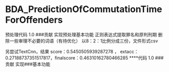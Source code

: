 # BDA_PredictionOfCommutationTimeForOffenders

预处理代码 1.0 ###贡献 实现预处理基本功能
  正则表达式提取罪名和原判刑期
  删除一些审理不必要的词语（有待优化）
  以8：2：1比例分成三份，文件形式csv

  另尝试TextCnn，结果 score：0.5450505939287278 ， extacc：0.27188737351517817，finalscore：0.46310162780466285
****代码 1.0 ###贡献 实现###基本功能


